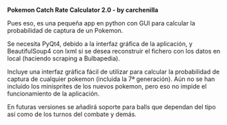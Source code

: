 <b>Pokemon Catch Rate Calculator 2.0 - by carchenilla</b>

Pues eso, es una pequeña app en python con GUI para calcular la probabilidad de captura de un Pokemon.

Se necesita PyQt4, debido a la interfaz gráfica de la aplicación, y BeautifulSoup4 con lxml si se desea reconstruir el fichero con los datos en local (haciendo scraping a Bulbapedia). 

Incluye una interfaz gráfica fácil de utilizar para calcular la probabilidad de captura de cualquier pokemon (incluida la 7ª generación). Aún no se han incluído los minisprites de los nuevos pokemon, pero eso no impide el funcionamiento de la aplicación.

En futuras versiones se añadirá soporte para balls que dependan del tipo así como de los turnos del combate y demás. 
